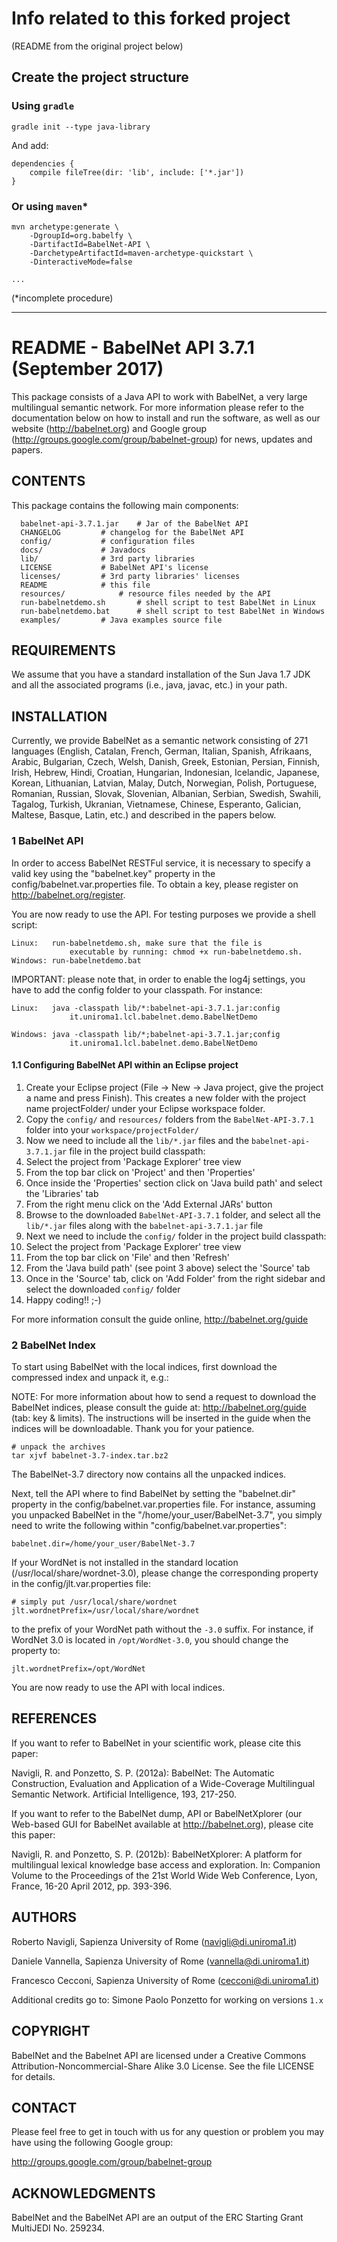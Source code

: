 Info related to this forked project
===================================

(README from the original project below)

Create the project structure
----------------------------

### Using `gradle`

```
gradle init --type java-library
```
And add:
```
dependencies {
    compile fileTree(dir: 'lib', include: ['*.jar'])
}
```

### Or using `maven`*

```
mvn archetype:generate \
    -DgroupId=org.babelfy \
    -DartifactId=BabelNet-API \
    -DarchetypeArtifactId=maven-archetype-quickstart \
    -DinteractiveMode=false

...
```
(*incomplete procedure)

*************************************


README - BabelNet API 3.7.1 (September 2017)
============================================

This package consists of a Java API to work with BabelNet, a very large
multilingual semantic network. For more information please refer to the
documentation below on how to install and run the software, as well as
our website (http://babelnet.org) and Google group
(http://groups.google.com/group/babelnet-group) for news, updates and
papers.

CONTENTS
--------

This package contains the following main components:

```
  babelnet-api-3.7.1.jar	# Jar of the BabelNet API
  CHANGELOG			# changelog for the BabelNet API
  config/			# configuration files
  docs/				# Javadocs
  lib/				# 3rd party libraries
  LICENSE			# BabelNet API's license
  licenses/			# 3rd party libraries' licenses
  README			# this file
  resources/			# resource files needed by the API
  run-babelnetdemo.sh		# shell script to test BabelNet in Linux
  run-babelnetdemo.bat		# shell script to test BabelNet in Windows
  examples/			# Java examples source file
```

REQUIREMENTS
------------

We assume that you have a standard installation of the Sun Java 1.7 JDK
and all the associated programs (i.e., java, javac, etc.) in your path.

INSTALLATION
------------

Currently, we provide BabelNet as a semantic network consisting
of 271 languages (English, Catalan, French, German, Italian, Spanish, Afrikaans,
Arabic, Bulgarian, Czech, Welsh, Danish, Greek, Estonian, Persian, Finnish,
Irish, Hebrew, Hindi, Croatian, Hungarian, Indonesian, Icelandic, Japanese,
Korean, Lithuanian, Latvian, Malay, Dutch, Norwegian, Polish, Portuguese,
Romanian, Russian, Slovak, Slovenian, Albanian, Serbian, Swedish, Swahili,
Tagalog, Turkish, Ukranian, Vietnamese, Chinese, Esperanto, Galician, Maltese,
Basque, Latin, etc.) and described in the papers below.


### 1 BabelNet API

In order to access BabelNet RESTFul service, it is necessary to specify a valid key
using the "babelnet.key" property in the config/babelnet.var.properties file. To obtain
a key, please register on http://babelnet.org/register.


You are now ready to use the API. For testing purposes we
provide a shell script:

    Linux:   run-babelnetdemo.sh, make sure that the file is
                 executable by running: chmod +x run-babelnetdemo.sh.
    Windows: run-babelnetdemo.bat


IMPORTANT: please note that, in order to enable the log4j settings, you
have to add the config folder to your classpath. For instance:

    Linux:   java -classpath lib/*:babelnet-api-3.7.1.jar:config
                 it.uniroma1.lcl.babelnet.demo.BabelNetDemo

    Windows: java -classpath lib/*;babelnet-api-3.7.1.jar;config
                 it.uniroma1.lcl.babelnet.demo.BabelNetDemo

#### 1.1 Configuring BabelNet API within an Eclipse project

1. Create your Eclipse project (File -> New -> Java project, give the project a name and press Finish).
   This creates a new folder with the project name projectFolder/ under your Eclipse workspace folder.
2. Copy the `config/` and `resources/` folders from the `BabelNet-API-3.7.1` folder into your `workspace/projectFolder/`
3. Now we need to include all the `lib/*.jar` files and the `babelnet-api-3.7.1.jar` file in the project build classpath:
  1. Select the project from 'Package Explorer' tree view
  2. From the top bar click on 'Project' and then 'Properties'
  3. Once inside the 'Properties' section click on 'Java build path' and select the 'Libraries' tab
  4. From the right menu click on the 'Add External JARs' button
  5. Browse to the downloaded `BabelNet-API-3.7.1` folder, and select all the `lib/*.jar`
       files along with the `babelnet-api-3.7.1.jar` file
4. Next we need to include the `config/` folder in the project build classpath:
  1. Select the project from 'Package Explorer' tree view
  2. From the top bar click on 'File' and then 'Refresh'
  3. From the 'Java build path' (see point 3 above) select the 'Source' tab
  4. Once in the 'Source' tab, click on 'Add Folder' from the right sidebar and select the downloaded `config/` folder
5. Happy coding!! ;-)

For more information consult the guide online, http://babelnet.org/guide

### 2 BabelNet Index

To start using BabelNet with the local indices, first download the compressed index and
unpack it, e.g.:

   NOTE: For more information about how to send a request to download the BabelNet indices, please consult the guide at: http://babelnet.org/guide (tab: key & limits). The instructions will be inserted in the guide when the indices will be downloadable. Thank you for your patience.

    # unpack the archives
    tar xjvf babelnet-3.7-index.tar.bz2

The BabelNet-3.7 directory now contains all the unpacked indices.

Next, tell the API where to find BabelNet by setting the "babelnet.dir"
property in the config/babelnet.var.properties file. For instance,
assuming you unpacked BabelNet in the "/home/your_user/BabelNet-3.7",
you simply need to write the following within "config/babelnet.var.properties":

    babelnet.dir=/home/your_user/BabelNet-3.7

If your WordNet is not installed in the standard location
(/usr/local/share/wordnet-3.0), please change the corresponding property
in the config/jlt.var.properties file:

```
# simply put /usr/local/share/wordnet
jlt.wordnetPrefix=/usr/local/share/wordnet
```

to the prefix of your WordNet path without the `-3.0` suffix. For instance,
if WordNet 3.0 is located in `/opt/WordNet-3.0`, you should change the property
to:

    jlt.wordnetPrefix=/opt/WordNet

You are now ready to use the API with local indices.

REFERENCES
----------

If you want to refer to BabelNet in your scientific work, please cite
this paper:

Navigli, R. and Ponzetto, S. P. (2012a): BabelNet: The Automatic
Construction, Evaluation and Application of a Wide-Coverage Multilingual
Semantic Network. Artificial Intelligence, 193, 217-250.

If you want to refer to the BabelNet dump, API or BabelNetXplorer (our
Web-based GUI for BabelNet available at http://babelnet.org), please
cite this paper:

Navigli, R. and Ponzetto, S. P. (2012b): BabelNetXplorer: A platform for
multilingual lexical knowledge base access and exploration. In:
Companion Volume to the Proceedings of the 21st World Wide Web
Conference, Lyon, France, 16-20 April 2012, pp. 393-396.

AUTHORS
-------

Roberto Navigli, Sapienza University of Rome
(navigli@di.uniroma1.it)

Daniele Vannella, Sapienza University of Rome
(vannella@di.uniroma1.it)

Francesco Cecconi, Sapienza University of Rome
(cecconi@di.uniroma1.it)

Additional credits go to:
  Simone Paolo Ponzetto for working on versions `1.x`

COPYRIGHT
---------

BabelNet and the Babelnet API are licensed under a Creative Commons
Attribution-Noncommercial-Share Alike 3.0 License.
See the file LICENSE for details.

CONTACT
-------

Please feel free to get in touch with us for any question or problem you
may have using the following Google group:

  http://groups.google.com/group/babelnet-group

ACKNOWLEDGMENTS
---------------

BabelNet and the BabelNet API are an output of the ERC Starting Grant
MultiJEDI No. 259234.
